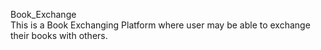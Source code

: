 Book_Exchange</br>
This is a Book Exchanging Platform where  user may be able to exchange their books with others.

